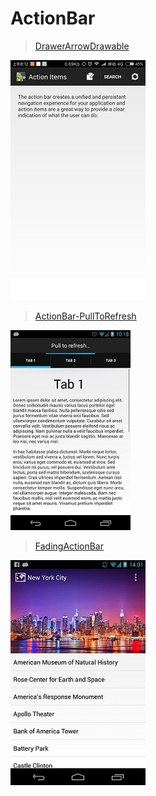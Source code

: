# ActionBar


> [DrawerArrowDrawable](https://github.com/JakeWharton/ActionBarSherlock)

![](/images/com.actionbarsherlock.sample.demos.jpg)

> [ActionBar-PullToRefresh](https://github.com/chrisbanes/ActionBar-PullToRefresh)

![](/images/uk.co.senab.actionbarpulltorefresh.samples.stock.jpg)

> [FadingActionBar](https://github.com/ManuelPeinado/FadingActionBar)

![](/images/com.manuelpeinado.fadingactionbar.demo.jpg)